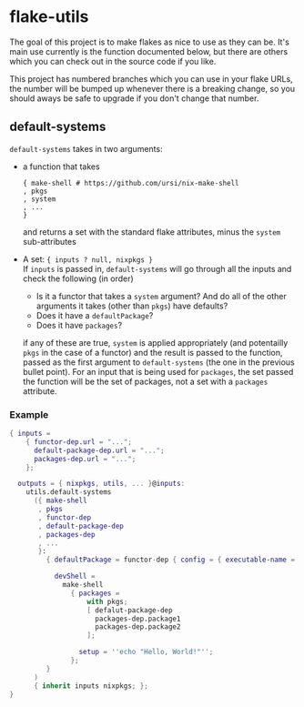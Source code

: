 # flake-utils

The goal of this project is to make flakes as nice to use as they can be. It's main use currently is the function documented below, but there are others which you can check out in the source code if you like.

This project has numbered branches which you can use in your flake URLs, the number will be bumped up whenever there is a breaking change, so you should aways be safe to upgrade if you don't change that number.

## default-systems

`default-systems` takes in two arguments:

- a function that takes

  ```
  { make-shell # https://github.com/ursi/nix-make-shell
  , pkgs
  , system
  , ...
  }
  ```

  and returns a set with the standard flake attributes, minus the `system` sub-attributes

- A set: `{ inputs ? null, nixpkgs }`\
  If `inputs` is passed in, `default-systems` will go through all the inputs and check the following (in order)
    - Is it a functor that takes a `system` argument? And do all of the other arguments it takes (other than `pkgs`) have defaults?
    - Does it have a `defaultPackage`?
    - Does it have `packages`?

  if any of these are true, `system` is applied appropriately (and potentailly `pkgs` in the case of a functor) and the result is passed to the function, passed as the first argument to `default-systems` (the one in the previous bullet point). For an input that is being used for `packages`, the set passed the function will be the set of packages, not a set with a `packages` attribute.


### Example

```nix
{ inputs =
    { functor-dep.url = "...";
      default-package-dep.url = "...";
      packages-dep.url = "...";
    };

  outputs = { nixpkgs, utils, ... }@inputs:
    utils.default-systems
      ({ make-shell
       , pkgs
       , functor-dep
       , default-package-dep
       , packages-dep
       , ...
       }:
         { defaultPackage = functor-dep { config = { executable-name = "example"; }; };

           devShell =
             make-shell
               { packages =
                   with pkgs;
                   [ defalut-package-dep
                     packages-dep.package1
                     packages-dep.package2
                   ];

                 setup = ''echo "Hello, World!"'';
               };
         }
      )
      { inherit inputs nixpkgs; };
}
```
